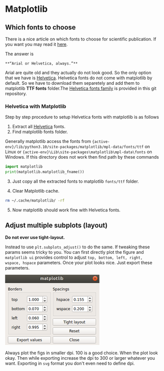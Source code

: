 # Matplotlib


## Which fonts to choose

There is a nice article on which fonts to choose for scientific publication. If you want you may read it [here](https://doi.org/10.1021/acs.chemmater.6b00306). 

The answer is 
```
**“Arial or Helvetica, always.”**
```
Arial are quite old and they actually do not look good. So the only option that we have is [Helvetica](./Helvetica-Font-Family.zip). Helvetica fonts do not come with matplotlib by default. So we have to download them separetely and add them to matplotlib **TTF fonts** folder.The [Helvetica fonts family](./Helvetica-Font-Family.zip) is provided in this git repository.

### Helvetica with Matplotlib

Step by step procedure to setup Helvetica fonts with matplotlib is as follows

1. Extract all [Helvetica](./Helvetica-Font-Family.zip) fonts.
2. Find matplotlib fonts folder.

Generally matplotlib access the fonts from `{active-env}/lib/python3.10/site-packages/matplotlib/mpl-data/fonts/ttf` on Linux or `{active-env}\Lib\site-packages\matplotlib\mpl-data\fonts` on Windows. If this directory does not work then find path by these commands

```Python
import matplotlib
print(matplotlib.matplotlib_fname())
```

3. Just copy all the extracted fonts to matplotlib `fonts/ttf` folder.

4. Clear Matplotlib cache. 

```bash
rm ~/.cache/matplotlib/ -rf
```
5. Now matplotlib should work fine with Helvetica fonts.


## Adjust multiple subplots (layout)

**Do not ever use tight-layout.** 

Instead to use `plt.subplots_adjust()` to do the same. If tweaking these params seems tricky to you. You can first directly plot the figure and `matplotlib ui` provides control to adjust `top, bottom, left, right, wspace, hspace` parameters. Once your plot looks nice. Just export these parameters. 

![](./imgs/subplot_adjust.png)

Always plot the figs in smaller dpi. 100 is a good choice. When the plot look okay. Then while exporting increase the dpi to 300 or larger whatever you want. Exporting in `svg` format you don't even need to define dpi. 